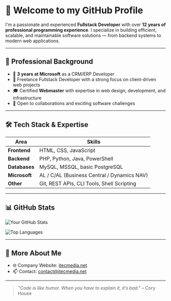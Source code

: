# 👋 Welcome to my GitHub Profile

I'm a passionate and experienced **Fullstack Developer** with over **12 years of professional programming experience**. I specialize in building efficient, scalable, and maintainable software solutions — from backend systems to modern web applications.

---

## 💼 Professional Background

- 🏢 **3 years at Microsoft** as a CRM/ERP Developer  
- 🔧 Freelance Fullstack Developer with a strong focus on client-driven web projects  
- 🎓 Certified **Webmaster** with expertise in web design, development, and infrastructure  
- 🤝 Open to collaborations and exciting software challenges  

---

## 🛠️ Tech Stack & Expertise

| Area           | Skills                                                                 |
|----------------|------------------------------------------------------------------------|
| **Frontend**   | HTML, CSS, JavaScript                                                  |
| **Backend**    | PHP, Python, Java, PowerShell                                          |
| **Databases**  | MySQL, MSSQL, basic PostgreSQL                                         |
| **Microsoft**  | AL / C/AL (Business Central / Dynamics NAV)                            |
| **Other**      | Git, REST APIs, CLI Tools, Shell Scripting                             |

---

## 📊 GitHub Stats

![Your GitHub Stats](https://github-readme-stats.vercel.app/api?username=justv1zion&show_icons=true&theme=default)

![Top Languages](https://github-readme-stats.vercel.app/api/top-langs/?username=justv1zion&layout=compact&theme=default)

---

## 🔗 More About Me

- 🌐 Company Website: [itecmedia.net](https://itecmedia.net)
- 📫 Contact: contact@itecmedia.net

---

> _"Code is like humor. When you have to explain it, it’s bad."_ – Cory House
